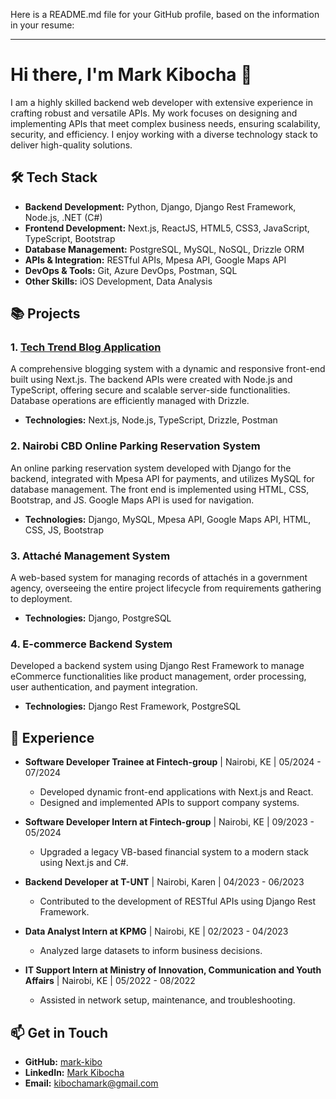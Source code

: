 Here is a README.md file for your GitHub profile, based on the information in your resume:

---

# Hi there, I'm Mark Kibocha 👋

I am a highly skilled backend web developer with extensive experience in crafting robust and versatile APIs. My work focuses on designing and implementing APIs that meet complex business needs, ensuring scalability, security, and efficiency. I enjoy working with a diverse technology stack to deliver high-quality solutions.

## 🛠 Tech Stack

- **Backend Development:** Python, Django, Django Rest Framework, Node.js, .NET (C#)
- **Frontend Development:** Next.js, ReactJS, HTML5, CSS3, JavaScript, TypeScript, Bootstrap
- **Database Management:** PostgreSQL, MySQL, NoSQL, Drizzle ORM
- **APIs & Integration:** RESTful APIs, Mpesa API, Google Maps API
- **DevOps & Tools:** Git, Azure DevOps, Postman, SQL
- **Other Skills:** iOS Development, Data Analysis

## 📚 Projects

### 1. [Tech Trend Blog Application](https://techtrendblogs.vercel.app)
A comprehensive blogging system with a dynamic and responsive front-end built using Next.js. The backend APIs were created with Node.js and TypeScript, offering secure and scalable server-side functionalities. Database operations are efficiently managed with Drizzle.

- **Technologies:** Next.js, Node.js, TypeScript, Drizzle, Postman

### 2. Nairobi CBD Online Parking Reservation System
An online parking reservation system developed with Django for the backend, integrated with Mpesa API for payments, and utilizes MySQL for database management. The front end is implemented using HTML, CSS, Bootstrap, and JS. Google Maps API is used for navigation.

- **Technologies:** Django, MySQL, Mpesa API, Google Maps API, HTML, CSS, JS, Bootstrap

### 3. Attaché Management System
A web-based system for managing records of attachés in a government agency, overseeing the entire project lifecycle from requirements gathering to deployment.

- **Technologies:** Django, PostgreSQL

### 4. E-commerce Backend System
Developed a backend system using Django Rest Framework to manage eCommerce functionalities like product management, order processing, user authentication, and payment integration.

- **Technologies:** Django Rest Framework, PostgreSQL

## 💼 Experience

- **Software Developer Trainee at Fintech-group** | Nairobi, KE | 05/2024 - 07/2024
  - Developed dynamic front-end applications with Next.js and React.
  - Designed and implemented APIs to support company systems.

- **Software Developer Intern at Fintech-group** | Nairobi, KE | 09/2023 - 05/2024
  - Upgraded a legacy VB-based financial system to a modern stack using Next.js and C#.

- **Backend Developer at T-UNT** | Nairobi, Karen | 04/2023 - 06/2023
  - Contributed to the development of RESTful APIs using Django Rest Framework.

- **Data Analyst Intern at KPMG** | Nairobi, KE | 02/2023 - 04/2023
  - Analyzed large datasets to inform business decisions.

- **IT Support Intern at Ministry of Innovation, Communication and Youth Affairs** | Nairobi, KE | 05/2022 - 08/2022
  - Assisted in network setup, maintenance, and troubleshooting.

## 📫 Get in Touch

- **GitHub:** [mark-kibo](https://github.com/mark-kibo)
- **LinkedIn:** [Mark Kibocha](https://www.linkedin.com/in/mark-kibocha-07b3a8221)
- **Email:** [kibochamark@gmail.com](mailto:kibochamark@gmail.com)

